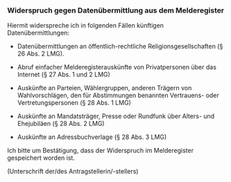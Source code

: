### Widerspruch gegen Datenübermittlung aus dem Melderegister

Hiermit widerspreche ich in folgenden Fällen künftigen Datenübermittlungen:

+ Datenübermittlungen an öffentlich-rechtliche Religionsgesellschaften (§ 26 Abs. 2 LMG).

+ Abruf einfacher Melderegisterauskünfte von Privatpersonen über das Internet (§ 27 Abs. 1 und 2 LMG)

+ Auskünfte an Parteien, Wählergruppen, anderen Trägern von Wahlvorschlägen, den für Abstimmungen benannten Vertrauens- oder Vertretungspersonen (§ 28 Abs. 1 LMG)

+ Auskünfte an Mandatsträger, Presse oder Rundfunk über Alters- und
Ehejubiläen (§ 28 Abs. 2 LMG)

+ Auskünfte an Adressbuchverlage (§ 28 Abs. 3 LMG)

Ich bitte um Bestätigung, dass der Widerspruch im Melderegister gespeichert worden ist.

(Unterschrift der/des Antragstellerin/-stellers)
